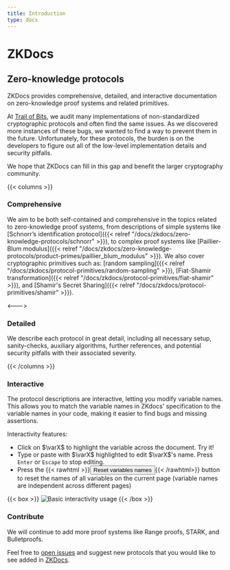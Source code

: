 ```yaml
---
title: Introduction
type: docs
---
```


# ZKDocs

## Zero-knowledge protocols

ZKDocs provides comprehensive, detailed, and interactive documentation on zero-knowledge proof systems and related primitives.

At [Trail of Bits](https://www.trailofbits.com/), we audit many implementations of non-standardized cryptographic protocols and often find the same issues. As we discovered more instances of these bugs, we wanted to find a way to prevent them in the future. Unfortunately, for these protocols, the burden is on the developers to figure out all of the low-level implementation details and security pitfalls.

We hope that ZKDocs can fill in this gap and benefit the larger cryptography community.

{{< columns >}}

### Comprehensive
We aim to be both self-contained and comprehensive in the topics related to zero-knowledge proof systems, from descriptions of simple systems like [Schnorr’s identification protocol]({{< relref "/docs/zkdocs/zero-knowledge-protocols/schnorr" >}}), to complex proof systems like [Paillier-Blum modulus]({{< relref "/docs/zkdocs/zero-knowledge-protocols/product-primes/paillier_blum_modulus" >}}). We also cover cryptographic primitives such as: [random sampling]({{< relref "/docs/zkdocs/protocol-primitives/random-sampling" >}}), [Fiat-Shamir transformation]({{< relref "/docs/zkdocs/protocol-primitives/fiat-shamir" >}}), and [Shamir's Secret Sharing]({{< relref "/docs/zkdocs/protocol-primitives/shamir" >}}).

<--->

### Detailed
We describe each protocol in great detail, including all necessary setup, sanity-checks, auxiliary algorithms, further references, and potential security pitfalls with their associated severity.

{{< /columns >}}


### Interactive

The protocol descriptions are interactive, letting you modify variable names. This allows you to match the variable names in ZKdocs' specification to the variable names in your code, making it easier to find bugs and missing assertions.

Interactivity features:
 - Click on $\varX$ to highlight the variable across the document. Try it!
 - Type or paste with $\varX$ highlighted to edit $\varX$'s name. Press `Enter` or `Escape` to stop editing.
 - Press the {{< rawhtml >}}<button class="book-btn" onclick="resetVariableNames()">Reset variables names</button>{{< /rawhtml>}} button to reset the names of all variables on the current page (variable names are independent across different pages)


{{< box >}}
![Basic interactivity usage](/figs/demo.gif)
{{< /box >}}


### Contribute
We will continue to add more proof systems like Range proofs, STARK, and Bulletproofs.

Feel free to [open issues](https://github.com/trailofbits/zkdocs/issues) and suggest new protocols that you would like to see added in [ZKDocs](https://github.com/trailofbits/zkdocs).